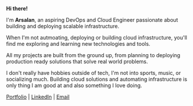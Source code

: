 **Hi there!**

I'm **Arsalan**, an aspiring DevOps and Cloud Engineer passionate about building and deploying scalable infrastructure.

When I'm not autmoating, deploying or building cloud infrastructure, you'll find me exploring and learning new technologies and tools.

All my projects are built from the ground up, from planning to deploying production ready solutions that solve real world problems.

I don't really have hobbies outside of tech, I'm not into sports, music, or socializing much. Building cloud solutions and automating infrastructure is only thing I am good at and also something I love doing.

[Portfolio](https://arsalan-portfolio-umber.vercel.app/) | [LinkedIn](https://www.linkedin.com/in/arsalan-anwer-cloud/) | [Email](mailto:arsalan.anwer9050@gmail.com)
